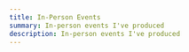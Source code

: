 ```yaml
---
title: In-Person Events
summary: In-person events I've produced
description: In-person events I've produced
---
```

